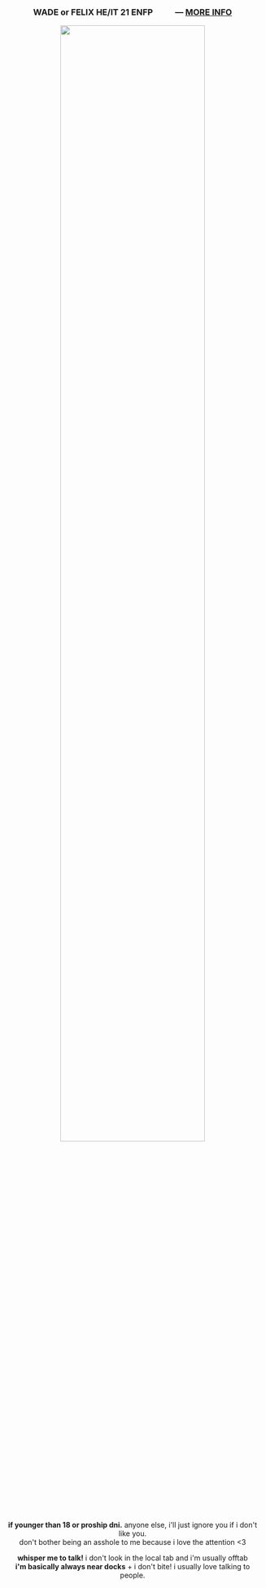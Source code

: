 <h3 p align="center">WADE or FELIX HE/IT 21 ENFP <img src="https://files.catbox.moe/rbpice.png" height="16px"> <img src="https://files.catbox.moe/eezq86.png" height="16px"> ― <a href="https://funny.straw.page/">MORE INFO</a></h3>
<p align="center"><img src="https://files.catbox.moe/lfrwdy.png" style="width: 75%;"></p>
<p align="center"><b>if younger than 18 or proship dni.</b> anyone else, i'll just ignore you if i don't like you.
<br>don't bother being an asshole to me because i love the attention <3</p>
<p align="center">
<b>whisper me to talk!</b> i don't look in the local tab and i'm usually offtab
<br><b>i'm basically always near docks</b> + i don't bite! i usually love talking to people.</p>
